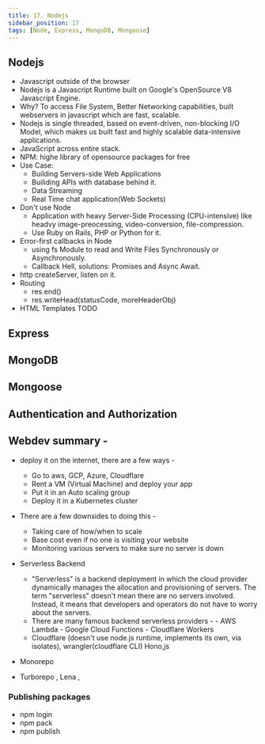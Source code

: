 ```yaml
---
title: 17. Nodejs
sidebar_position: 17
tags: [Node, Express, MongoDB, Mongoose]
---
```


## Nodejs

-   Javascript outside of the browser
-   Nodejs is a Javascript Runtime built on Google's OpenSource V8 Javascript Engine.
-   Why? To access File System, Better Networking capabilities, built webservers in javascript which are fast, scalable.
-   Nodejs is single threaded, based on event-driven, non-blocking I/O Model, which makes us built fast and highly scalable data-intensive applications.
-   JavaScript across entire stack.
-   NPM: highe library of opensource packages for free
-   Use Case:
    -   Building Servers-side Web Applications
    -   Builiding APIs with database behind it.
    -   Data Streaming
    -   Real Time chat application(Web Sockets)
-   Don't use Node
    -   Application with heavy Server-Side Processing (CPU-intensive) like headvy image-preocessing, video-conversion, file-compression.
    -   Use Ruby on Rails, PHP or Python for it.
-   Error-first callbacks in Node
    -   using fs Module to read and Write Files Synchronously or Asynchronously.
    -   Callback Hell, solutions: Promises and Async Await.
-   http createServer, listen on it.
-   Routing
    -   res.end()
    -   res.writeHead(statusCode, moreHeaderObj)
-   HTML Templates TODO

## Express

## MongoDB

## Mongoose

## Authentication and Authorization

## Webdev summary -

-   deploy it on the internet, there are a few ways -

    -   Go to aws, GCP, Azure, Cloudflare
    -   Rent a VM (Virtual Machine) and deploy your app
    -   Put it in an Auto scaling group
    -   Deploy it in a Kubernetes cluster

-   There are a few downsides to doing this -

    -   Taking care of how/when to scale
    -   Base cost even if no one is visiting your website
    -   Monitoring various servers to make sure no server is down

-   Serverless Backend

    -   "Serverless" is a backend deployment in which the cloud provider dynamically manages the allocation and provisioning of servers. The term "serverless" doesn't mean there are no servers involved. Instead, it means that developers and operators do not have to worry about the servers.
    -   There are many famous backend serverless providers - - AWS Lambda - Google Cloud Functions - Cloudflare Workers
    -   Cloudflare (doesn't use node.js runtime, implements its own, via isolates), wrangler(cloudflare CLI) Hono,js

-   Monorepo
-   Turborepo , Lena ,

### Publishing packages

-   npm login
-   npm pack
-   npm publish
